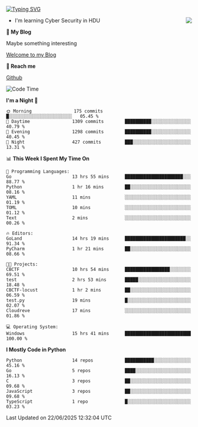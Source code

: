[![Typing SVG](https://readme-typing-svg.herokuapp.com?font=Fira+Code&pause=1000&random=false&width=450&height=60&lines=Hello+%F0%9F%91%8B%F0%9F%8F%BB;I'm+JBNRZ)](https://git.io/typing-svg)

<a href="#">
  <img align="right" src="https://github-readme-stats.vercel.app/api?username=JBNRZ&show_icons=true&bg_color=15,f2f7fd,E0EAFC" />
</a>

- I'm learning Cyber Security in HDU

 **🌱 My Blog**

Maybe something interesting

[Welcome to my Blog](https://jbnrz.com.cn/)

 **💬 Reach me** 

[Github](https://github.com/JBNRZ)


<!--START_SECTION:waka-->
![Code Time](http://img.shields.io/badge/Code%20Time-1%2C290%20hrs%2047%20mins-blue)

**I'm a Night 🦉** 

```text
🌞 Morning                175 commits         █░░░░░░░░░░░░░░░░░░░░░░░░   05.45 % 
🌆 Daytime                1309 commits        ██████████░░░░░░░░░░░░░░░   40.79 % 
🌃 Evening                1298 commits        ██████████░░░░░░░░░░░░░░░   40.45 % 
🌙 Night                  427 commits         ███░░░░░░░░░░░░░░░░░░░░░░   13.31 % 
```


📊 **This Week I Spent My Time On** 

```text
💬 Programming Languages: 
Go                       13 hrs 55 mins      ██████████████████████░░░   88.77 % 
Python                   1 hr 16 mins        ██░░░░░░░░░░░░░░░░░░░░░░░   08.16 % 
YAML                     11 mins             ░░░░░░░░░░░░░░░░░░░░░░░░░   01.19 % 
TOML                     10 mins             ░░░░░░░░░░░░░░░░░░░░░░░░░   01.12 % 
Text                     2 mins              ░░░░░░░░░░░░░░░░░░░░░░░░░   00.26 % 

🔥 Editors: 
GoLand                   14 hrs 19 mins      ███████████████████████░░   91.34 % 
PyCharm                  1 hr 21 mins        ██░░░░░░░░░░░░░░░░░░░░░░░   08.66 % 

🐱‍💻 Projects: 
CBCTF                    10 hrs 54 mins      █████████████████░░░░░░░░   69.51 % 
test                     2 hrs 53 mins       █████░░░░░░░░░░░░░░░░░░░░   18.48 % 
CBCTF-locust             1 hr 2 mins         ██░░░░░░░░░░░░░░░░░░░░░░░   06.59 % 
test.py                  19 mins             █░░░░░░░░░░░░░░░░░░░░░░░░   02.07 % 
Cloudreve                17 mins             ░░░░░░░░░░░░░░░░░░░░░░░░░   01.86 % 

💻 Operating System: 
Windows                  15 hrs 41 mins      █████████████████████████   100.00 % 
```

**I Mostly Code in Python** 

```text
Python                   14 repos            ███████████░░░░░░░░░░░░░░   45.16 % 
Go                       5 repos             ████░░░░░░░░░░░░░░░░░░░░░   16.13 % 
C                        3 repos             ██░░░░░░░░░░░░░░░░░░░░░░░   09.68 % 
JavaScript               3 repos             ██░░░░░░░░░░░░░░░░░░░░░░░   09.68 % 
TypeScript               1 repo              █░░░░░░░░░░░░░░░░░░░░░░░░   03.23 % 
```




 Last Updated on 22/06/2025 12:32:04 UTC
<!--END_SECTION:waka-->
